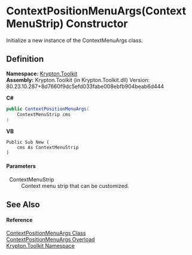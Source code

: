 # ContextPositionMenuArgs(ContextMenuStrip) Constructor


Initialize a new instance of the ContextMenuArgs class.



## Definition
**Namespace:** <a href="79d2eac2-21f4-54ff-7552-b20c33c30600.md">Krypton.Toolkit</a>  
**Assembly:** Krypton.Toolkit (in Krypton.Toolkit.dll) Version: 80.23.10.287+8d7660f9dc5efd033fabe008ebfb904beab6d444

**C#**
``` C#
public ContextPositionMenuArgs(
	ContextMenuStrip cms
)
```
**VB**
``` VB
Public Sub New ( 
	cms As ContextMenuStrip
)
```



#### Parameters
<dl><dt>  ContextMenuStrip</dt><dd>Context menu strip that can be customized.</dd></dl>

## See Also


#### Reference
<a href="7d5da66a-3b82-6136-662c-e32ff162d799.md">ContextPositionMenuArgs Class</a>  
<a href="eadd317e-4055-0ccb-fac4-14dad7685803.md">ContextPositionMenuArgs Overload</a>  
<a href="79d2eac2-21f4-54ff-7552-b20c33c30600.md">Krypton.Toolkit Namespace</a>  
